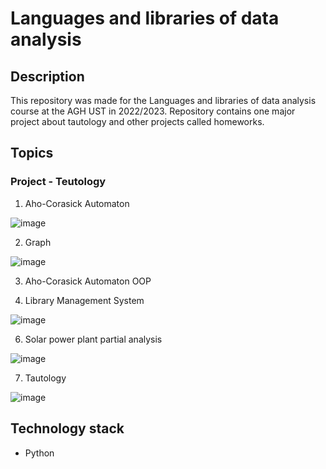 # Languages and libraries of data analysis
## Description
This repository was made for the Languages and libraries of data analysis course at the AGH UST in 2022/2023. Repository contains one major project about tautology
and other projects called homeworks.

## Topics
### Project - Teutology
1. Aho-Corasick Automaton

![image](https://github.com/bjam24/agh-languages-and-libraries-of-data-analysis/assets/61807667/05d172e0-0776-4cb9-9811-2eb98e5435c2)

2. Graph

![image](https://github.com/bjam24/agh-languages-and-libraries-of-data-analysis/assets/61807667/ace55bf5-0d3d-4693-9b18-ab4491381a96)

3. Aho-Corasick Automaton OOP

4. Library Management System

![image](https://github.com/bjam24/agh-languages-and-libraries-of-data-analysis/assets/61807667/443e1b4b-7137-4910-be4b-38ca69219c7d)

6. Solar power plant partial analysis

![image](https://github.com/bjam24/agh-languages-and-libraries-of-data-analysis/assets/61807667/b1f22869-8c28-40bf-b439-39dec8790719)

7. Tautology

![image](https://github.com/bjam24/agh-languages-and-libraries-of-data-analysis/assets/61807667/d6a30f74-14c2-4bb3-820e-2442b3b34b37)

## Technology stack
- Python

